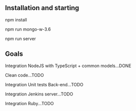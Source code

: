 ## Installation and starting

npm install

npm run mongo-w-3.6

npm run server

## Goals

Integration NodeJS with TypeScript + common models...DONE 

Clean code...TODO

Integration Unit tests Back-end...TODO

Integration Jenkins server...TODO

Integration Ruby...TODO